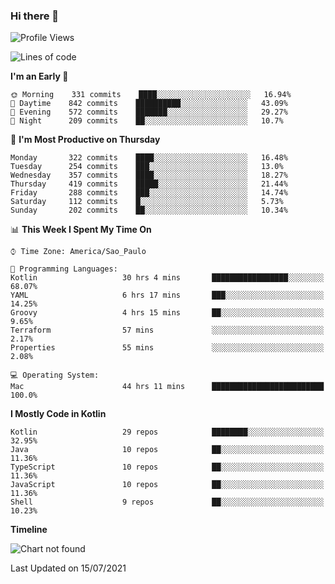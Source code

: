 ### Hi there 👋

<!--
**fernandonogueira/fernandonogueira** is a ✨ _special_ ✨ repository because its `README.md` (this file) appears on your GitHub profile.

Here are some ideas to get you started:

- 🔭 I’m currently working on ...
- 🌱 I’m currently learning ...
- 👯 I’m looking to collaborate on ...
- 🤔 I’m looking for help with ...
- 💬 Ask me about ...
- 📫 How to reach me: ...
- 😄 Pronouns: ...
- ⚡ Fun fact: ...
-->

<!--START_SECTION:waka-->
![Profile Views](http://img.shields.io/badge/Profile%20Views-18-blue)

![Lines of code](https://img.shields.io/badge/From%20Hello%20World%20I%27ve%20Written-451824%20lines%20of%20code-blue)

**I'm an Early 🐤** 

```text
🌞 Morning    331 commits    ████░░░░░░░░░░░░░░░░░░░░░   16.94% 
🌆 Daytime    842 commits    ██████████░░░░░░░░░░░░░░░   43.09% 
🌃 Evening    572 commits    ███████░░░░░░░░░░░░░░░░░░   29.27% 
🌙 Night      209 commits    ██░░░░░░░░░░░░░░░░░░░░░░░   10.7%

```
📅 **I'm Most Productive on Thursday** 

```text
Monday       322 commits    ████░░░░░░░░░░░░░░░░░░░░░   16.48% 
Tuesday      254 commits    ███░░░░░░░░░░░░░░░░░░░░░░   13.0% 
Wednesday    357 commits    ████░░░░░░░░░░░░░░░░░░░░░   18.27% 
Thursday     419 commits    █████░░░░░░░░░░░░░░░░░░░░   21.44% 
Friday       288 commits    ███░░░░░░░░░░░░░░░░░░░░░░   14.74% 
Saturday     112 commits    █░░░░░░░░░░░░░░░░░░░░░░░░   5.73% 
Sunday       202 commits    ██░░░░░░░░░░░░░░░░░░░░░░░   10.34%

```


📊 **This Week I Spent My Time On** 

```text
⌚︎ Time Zone: America/Sao_Paulo

💬 Programming Languages: 
Kotlin                   30 hrs 4 mins       █████████████████░░░░░░░░   68.07% 
YAML                     6 hrs 17 mins       ███░░░░░░░░░░░░░░░░░░░░░░   14.25% 
Groovy                   4 hrs 15 mins       ██░░░░░░░░░░░░░░░░░░░░░░░   9.65% 
Terraform                57 mins             ░░░░░░░░░░░░░░░░░░░░░░░░░   2.17% 
Properties               55 mins             ░░░░░░░░░░░░░░░░░░░░░░░░░   2.08%

💻 Operating System: 
Mac                      44 hrs 11 mins      █████████████████████████   100.0%

```

**I Mostly Code in Kotlin** 

```text
Kotlin                   29 repos            ████████░░░░░░░░░░░░░░░░░   32.95% 
Java                     10 repos            ██░░░░░░░░░░░░░░░░░░░░░░░   11.36% 
TypeScript               10 repos            ██░░░░░░░░░░░░░░░░░░░░░░░   11.36% 
JavaScript               10 repos            ██░░░░░░░░░░░░░░░░░░░░░░░   11.36% 
Shell                    9 repos             ██░░░░░░░░░░░░░░░░░░░░░░░   10.23%

```


**Timeline**

![Chart not found](https://raw.githubusercontent.com/fernandonogueira/fernandonogueira/master/charts/bar_graph.png) 


 Last Updated on 15/07/2021
<!--END_SECTION:waka-->
